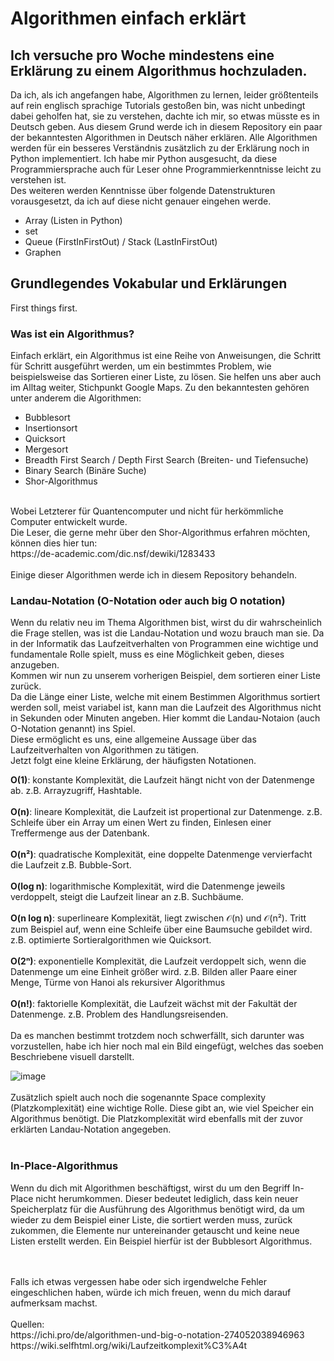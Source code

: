 # Algorithmen einfach erklärt
## Ich versuche pro Woche mindestens eine Erklärung zu einem Algorithmus hochzuladen.
Da ich, als ich angefangen habe, Algorithmen zu lernen, leider größtenteils auf rein englisch sprachige Tutorials gestoßen bin, was nicht unbedingt dabei geholfen hat, sie zu verstehen, dachte ich mir, so etwas müsste es in Deutsch geben.
Aus diesem Grund werde ich in diesem Repository ein paar der bekanntesten Algorithmen in Deutsch näher erklären.
Alle Algorithmen werden für ein besseres Verständnis zusätzlich zu der Erklärung noch in Python implementiert.
Ich habe mir Python ausgesucht, da diese Programmiersprache auch für Leser ohne Programmierkenntnisse leicht zu verstehen ist.
<br>
Des weiteren werden Kenntnisse über folgende Datenstrukturen vorausgesetzt, da ich auf diese nicht genauer eingehen werde.
* Array (Listen in Python)
* set
* Queue (FirstInFirstOut) / Stack (LastInFirstOut)
* Graphen


## Grundlegendes Vokabular und Erklärungen
First things first.
### Was ist ein Algorithmus? <br>
Einfach erklärt, ein Algorithmus ist eine Reihe von Anweisungen, die Schritt für Schritt ausgeführt werden, um ein bestimmtes Problem, wie beispielsweise das Sortieren einer Liste, zu lösen.
Sie helfen uns aber auch im Alltag weiter, Stichpunkt Google Maps.
Zu den bekanntesten gehören unter anderem die Algorithmen:
* Bubblesort
* Insertionsort
* Quicksort
* Mergesort
* Breadth First Search / Depth First Search (Breiten- und Tiefensuche)
* Binary Search (Binäre Suche)
* Shor-Algorithmus
<br>
Wobei Letzterer für Quantencomputer und nicht für herkömmliche Computer entwickelt wurde.
<br>
Die Leser, die gerne mehr über den Shor-Algorithmus erfahren möchten, können dies hier tun:
<br>
https://de-academic.com/dic.nsf/dewiki/1283433
<br>
<br>
Einige dieser Algorithmen werde ich in diesem Repository behandeln.
<br>

### Landau-Notation (O-Notation oder auch big O notation)
Wenn du relativ neu im Thema Algorithmen bist, wirst du dir wahrscheinlich die Frage stellen, was ist die Landau-Notation und wozu brauch man sie.
Da in der Informatik das Laufzeitverhalten von Programmen eine wichtige und fundamentale Rolle spielt, muss es eine Möglichkeit geben, dieses anzugeben.<br>
Kommen wir nun zu unserem vorherigen Beispiel, dem sortieren einer Liste zurück.<br>
Da die Länge einer Liste, welche mit einem Bestimmen Algorithmus sortiert werden soll, meist variabel ist, kann man die Laufzeit des Algorithmus nicht in Sekunden oder Minuten angeben.
Hier kommt die Landau-Notaion (auch O-Notation genannt) ins Spiel.<br>
Diese ermöglicht es uns, eine allgemeine Aussage über das Laufzeitverhalten von Algorithmen zu tätigen.
<br>
Jetzt folgt eine kleine Erklärung, der häufigsten Notationen.

**O(1)**:
konstante Komplexität, die Laufzeit hängt nicht von der Datenmenge ab.
z.B. Arrayzugriff, Hashtable.
<br>
<br>
**O(n)**:
lineare Komplexität, die Laufzeit ist propertional zur Datenmenge.
z.B. Schleife über ein Array um einen Wert zu finden, Einlesen einer Treffermenge aus der Datenbank.
<br>
<br>
**O(n²)**:
quadratische Komplexität, eine doppelte Datenmenge vervierfacht die Laufzeit
z.B. Bubble-Sort.
<br>
<br>
**O(log n)**:
logarithmische Komplexität, wird die Datenmenge jeweils verdoppelt, steigt die Laufzeit linear an
z.B. Suchbäume.
<br>
<br>
**O(n log n)**:
superlineare Komplexität, liegt zwischen 𝒪(n) und 𝒪(n²). Tritt zum Beispiel auf, wenn eine Schleife über eine Baumsuche gebildet wird.
z.B. optimierte Sortieralgorithmen wie Quicksort.
<br>
<br>
**O(2ⁿ)**:
exponentielle Komplexität, die Laufzeit verdoppelt sich, wenn die Datenmenge um eine Einheit größer wird.
z.B. Bilden aller Paare einer Menge, Türme von Hanoi als rekursiver Algorithmus
<br>
<br>
**O(n!)**:
faktorielle Komplexität, die Laufzeit wächst mit der Fakultät der Datenmenge.
z.B. Problem des Handlungsreisenden.
<br>
<br>
Da es manchen bestimmt trotzdem noch schwerfällt, sich darunter was vorzustellen, habe ich hier noch mal ein Bild eingefügt, welches das soeben Beschriebene visuell darstellt.
<br>

![image](https://user-images.githubusercontent.com/83044113/151657832-9b5915d3-65ec-4f43-a859-9e8c630d81ea.png)
<br>
<br>
Zusätzlich spielt auch noch die sogenannte Space complexity (Platzkomplexität) eine wichtige Rolle.
Diese gibt an, wie viel Speicher ein Algorithmus benötigt.
Die Platzkomplexität wird ebenfalls mit der zuvor erklärten Landau-Notation angegeben.
<br>
<br>

### In-Place-Algorithmus
Wenn du dich mit Algorithmen beschäftigst, wirst du um den Begriff In-Place nicht herumkommen.
Dieser bedeutet lediglich, dass kein neuer Speicherplatz für die Ausführung des Algorithmus benötigt wird, da um wieder zu dem Beispiel einer Liste, die sortiert werden muss, zurück zukommen, die Elemente nur untereinander getauscht und keine neue Listen erstellt werden.
Ein Beispiel hierfür ist der Bubblesort Algorithmus.







<br>
<br>
Falls ich etwas vergessen habe oder sich irgendwelche Fehler eingeschlichen haben, würde ich mich freuen, wenn du mich darauf aufmerksam machst.
<br>
<br>
Quellen:<br>
https://ichi.pro/de/algorithmen-und-big-o-notation-274052038946963<br>
https://wiki.selfhtml.org/wiki/Laufzeitkomplexit%C3%A4t<br>

